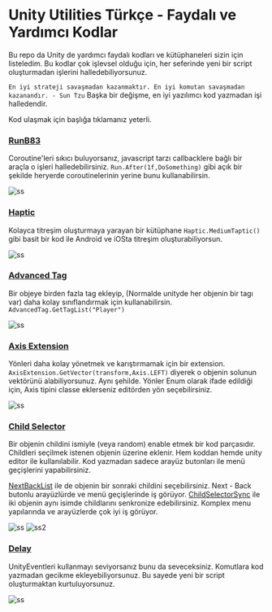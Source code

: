# Unity Utilities Türkçe - Faydalı ve Yardımcı Kodlar
Bu repo da Unity de yardımcı faydalı kodları ve kütüphaneleri sizin için listeledim. Bu kodlar çok işlevsel olduğu için, her seferinde yeni bir script oluşturmadan işlerini halledebiliyorsunuz.

`` En iyi strateji savaşmadan kazanmaktır. En iyi komutan savaşmadan kazanandır. - Sun Tzu ``
Başka bir değişme, en iyi yazılımcı kod yazmadan işi halledendir.

Kod ulaşmak için başlığa tıklamanız yeterli.

### [RunB83](https://downgit.github.io/#/home?url=https://github.com/farukcan/unity-utilities/tree/main/RunB83)
Coroutine'leri sıkıcı buluyorsanız, javascript tarzı callbacklere bağlı bir araçla o işleri halledebilirsiniz. ``Run.After(1f,DoSomething)`` gibi açık bir şekilde heryerde coroutinelerinin yerine bunu kullanabilirsin.

![ss](https://i.imgur.com/7d8yXqm.png)

### [Haptic](https://downgit.github.io/#/home?url=https://github.com/farukcan/unity-utilities/tree/main/Haptic)
Kolayca titreşim oluşturmaya yarayan bir kütüphane ``Haptic.MediumTaptic()`` gibi basit bir kod ile Android ve iOSta titreşim oluşturabiliyorsun.

![ss](https://i.imgur.com/B5qSYLZ.png)

### [Advanced Tag](https://gist.github.com/farukcan/21c516e1c947c52f42155b2ecb048ced)
Bir objeye birden fazla tag ekleyip, (Normalde unityde her objenin bir tagı var) daha kolay sınıflandırmak için kullanabilirsin. ``AdvancedTag.GetTagList("Player")``

![ss](https://i.imgur.com/86PC2s6.png)

### [Axis Extension](https://gist.github.com/farukcan/cc64ff687f513b49ece998e381a3c488)
Yönleri daha kolay yönetmek ve karıştırmamak için bir extension.  ``AxisExtension.GetVector(transform,Axis.LEFT)`` diyerek o objenin solunun vektörünü alabiliyorsunuz. Aynı şehilde. Yönler Enum olarak ifade edildiği için, Axis tipini classe eklerseniz editörden yön seçebilirsiniz.

![ss](https://i.imgur.com/bUWb61a.png)

### [Child Selector](https://gist.github.com/farukcan/cb7865963f59d4e3e6451a11dfcc0f3a)
Bir objenin childini ismiyle (veya random) enable etmek bir kod parçasıdır. Childleri seçilmek istenen objenin üzerine eklenir. Hem koddan hemde unity editor ile kullanılabilir. Kod yazmadan sadece arayüz butonları ile menü geçişlerini yapabilirsiniz.

[NextBackList](https://gist.github.com/farukcan/b23716f35b81efeee3c53c0b2180fc12) ile de objenin bir sonraki childini seçebilirsiniz. Next - Back butonlu arayüzlürde ve menü geçişlerinde iş görüyor.
[ChildSelectorSync](https://gist.github.com/farukcan/2b018fea70fea9fbbe829bb3b5c807d7) ile iki objenin aynı isimde childlarını senkronize edebilirsiniz. Komplex menu yapılarında ve arayüzlerde çok iyi iş görüyor.

![ss](https://i.imgur.com/yO3ETJ3.png)
![ss2](https://i.imgur.com/yK2sAmm.png)

### [Delay](https://gist.github.com/farukcan/ddf7dfb10759de66db5a73801073b28f)
UnityEventleri kullanmayı seviyorsanız bunu da seveceksiniz. Komutlara kod yazmadan gecikme ekleyebiliyorsunuz. Bu sayede yeni bir script oluşturmaktan kurtuluyorsunuz.

![ss](https://i.imgur.com/v8xqdDR.gif)
